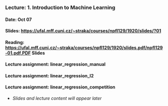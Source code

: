 ### Lecture: 1. Introduction to Machine Learning
#### Date: Oct 07
#### Slides: https://ufal.mff.cuni.cz/~straka/courses/npfl129/1920/slides/?01
#### Reading: https://ufal.mff.cuni.cz/~straka/courses/npfl129/1920/slides.pdf/npfl129-01.pdf,PDF Slides
#### Lecture assignment: linear_regression_manual
#### Lecture assignment: linear_regression_l2
#### Lecture assignment: linear_regression_competition

- *Slides and lecture content will appear later*
